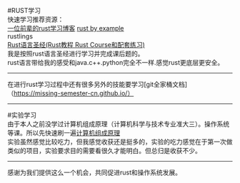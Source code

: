 #RUST学习  
快速学习推荐资源：    
[一位前辈的rust学习博客](https://cherryyang05.github.io/categories/%E7%BC%96%E7%A8%8B%E8%AF%AD%E8%A8%80/Rust/page/2/)
[rust by example](https://doc.rust-lang.org/rust-by-example/index.html)  
rustlings  
[Rust语言圣经(Rust教程 Rust Course和配套练习)](https://course.rs/about-book.html)  
我是按照rust语言圣经进行学习并完成课后题的。  
rust语言带给我的感受和java.c++.python完全不一样.感觉rust更底层更安全。  
____________________________________________________________________
在进行rust学习过程中还有很多另外的技能要学习[git全家桶文档]（https://missing-semester-cn.github.io/）

_________________________________________________________________________________________________________________________________  



#实验学习  
由于本人之前没学过计算机组成原理（计算机科学与技术专业准大三）。操作系统等课。所以先快速刷一遍[计算机组成原理](https://www.bilibili.com/video/BV1BE411D7ii?spm_id_from=333.337.search-card.all.click)  
实验虽然感觉比较吃力，但我感觉收获还是挺多的，实验的吃力感觉在于第一次做类似的项目，实验要求目的需要看很久才能明白。但总归是收获不少。  
_________________________________________________________________________________________________________________________________  


感谢为我们提供这么一个机会，共同促进rust和操作系统发展。
